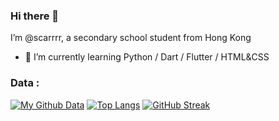 ### Hi there 👋

<!--
**scarrrr316/scarrrr316** is a ✨ _special_ ✨ repository because its `README.md` (this file) appears on your GitHub profile.

Here are some ideas to get you started:

- 🔭 I’m currently working on ...
- 🌱 I’m currently learning ...
- 👯 I’m looking to collaborate on ...
- 🤔 I’m looking for help with ...
- 💬 Ask me about ...
- 📫 How to reach me: ...
- 😄 Pronouns: ...
- ⚡ Fun fact: ...
-->
I’m @scarrrr, a secondary school student from Hong Kong

- 🌱 I’m currently learning Python / Dart / Flutter / HTML&CSS

### Data :
[![My Github Data](https://github-readme-stats.vercel.app/api?username=scarrrr316&theme=dark)]()
[![Top Langs](https://github-readme-stats.vercel.app/api/top-langs/?username=scarrrr316&theme=dark)]()
[![GitHub Streak](https://github-readme-streak-stats.herokuapp.com/?user=scarrrr316&theme=dark)]()


